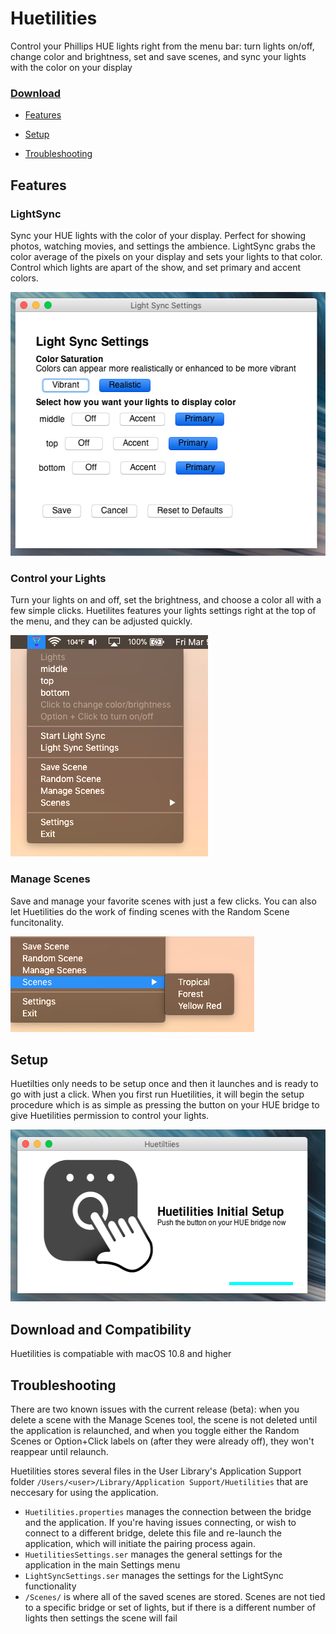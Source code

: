 # Huetilities
Control your Phillips HUE lights right from the menu bar: turn lights on/off, change color and brightness, set and save scenes, and sync your lights with the color on your display

### [Download](#download-and-compatibility)

- [Features](#features)

- [Setup](#setup)

- [Troubleshooting](#troubleshooting)

## Features

### LightSync
Sync your HUE lights with the color of your display. Perfect for showing photos, watching movies, and settings the ambience. LightSync grabs the color average of the pixels on your display and sets your lights to that color. Control which lights are apart of the show, and set primary and accent colors. 

<img src="https://github.com/njmullen/Huetilities/blob/master/img/LightSyncSettings.png" width="522" height="422">

### Control your Lights
Turn your lights on and off, set the brightness, and choose a color all with a few simple clicks. Huetilites features your lights settings right at the top of the menu, and they can be adjusted quickly.

<img src="https://github.com/njmullen/Huetilities/blob/master/img/FullMenu.png" width="316" height="354">

### Manage Scenes
Save and manage your favorite scenes with just a few clicks. You can also let Huetilities do the work of finding scenes with the Random Scene funcitonality.

<img src="https://github.com/njmullen/Huetilities/blob/master/img/ScenesMenu.png" width="390" height="153">

## Setup
Huetilties only needs to be setup once and then it launches and is ready to go with just a click. When you first run Huetilities, it will begin the setup procedure which is as simple as pressing the button on your HUE bridge to give Huetilities permission to control your lights.

<img src="https://github.com/njmullen/Huetilities/blob/master/img/SetupScreen.png" width="543" height="275">

## Download and Compatibility
Huetilities is compatiable with macOS 10.8 and higher

## Troubleshooting
There are two known issues with the current release (beta): when you delete a scene with the Manage Scenes tool, the scene is not deleted until the application is relaunched, and when you toggle either the Random Scenes or Option+Click labels on (after they were already off), they won't reappear until relaunch.

Huetilities stores several files in the User Library's Application Support folder `/Users/<user>/Library/Application Support/Huetilities` that are neccesary for using the application. 
* `Huetilities.properties` manages the connection between the bridge and the application. If you're having issues connecting, or wish to connect to a different bridge, delete this file and re-launch the application, which will initiate the pairing process again.
* `HuetilitiesSettings.ser` manages the general settings for the application in the main Settings menu
* `LightSyncSettings.ser` manages the settings for the LightSync functionality
* `/Scenes/` is where all of the saved scenes are stored. Scenes are not tied to a specific bridge or set of lights, but if there is a different number of lights then settings the scene will fail
